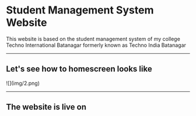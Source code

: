 # <h1><b>Student Management System Website</b></h1>

This website is based on the student management system of my college Techno International Batanagar formerly known as Techno India Batanagar

<hr>
<h2>Let's see how to homescreen looks like</h2>
![](img/2.png)

<hr>
<h2>The website is live on</h2>
